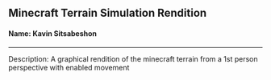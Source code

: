## Minecraft Terrain Simulation Rendition
#### Name: Kavin Sitsabeshon
---

Description: A graphical rendition of the minecraft terrain from a 1st person perspective with enabled movement 
